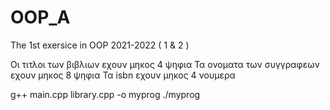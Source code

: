 # OOP_A
The 1st exersice in OOP 2021-2022 ( 1 &amp; 2 )

Οι τιτλοι των βιβλιων εχουν μηκος 4 ψηφια
Τα ονοματα των συγγραφεων εχουν μηκος 8 ψηφια
Τα isbn εχουν μηκος 4 νουμερα

g++ main.cpp library.cpp -o myprog
./myprog